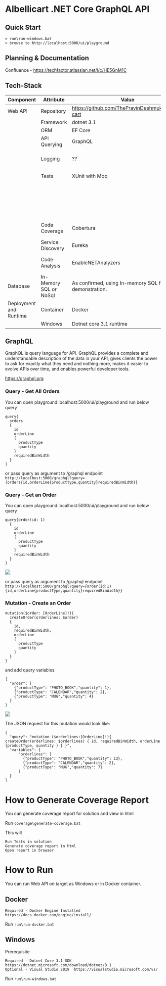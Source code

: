 
# Albellicart .NET Core GraphQL API

## Quick Start
```
> run\run-windows.bat
> browse to http://localhost:5000/ui/playground
```

## Planning & Documentation
Confluence - https://techfactor.atlassian.net/l/c/HE5GnM1C

## Tech-Stack

| Component        	| Attribute					| Value  	| Status  | Reference |
| ------------- 	|-------------		| -------------	| ------------- |-------------|
| Web API | Repository | https://github.com/ThePravinDeshmukh/albelli-cart | Done |  |
|  | Framework | dotnet 3.1 | Done | https://dotnet.microsoft.com/download/dotnet/3.1 |
|  | ORM | EF Core | Done | https://docs.microsoft.com/en-us/ef/core/ |
|  | API Querying | GraphQL | Done | https://github.com/graphql-dotnet/graphql-dotnet |
|  | Logging | ?? | NOT STARTED | https://docs.microsoft.com/en-us/aspnet/core/fundamentals/logging/?view=aspnetcore-3.1 |
|  | Tests | XUnit with Moq | In Progress | EF Core Testing https://docs.microsoft.com/en-us/ef/core/testing/ |
|  |  |  | EF Core tests |  |
|  |  |  | Graphql endpoint tests |  |
|  | Code Coverage | Cobertura | Done | https://docs.microsoft.com/en-us/dotnet/core/testing/unit-testing-code-coverage?tabs=windows |
|  | Service Discovery | Eureka | NOT STARTED | https://steeltoe.io/service-discovery/get-started/eureka |
|  | Code Analysis | EnableNETAnalyzers | Done | https://docs.microsoft.com/en-us/dotnet/fundamentals/code-analysis/overview#code-quality-analysis |
| Database | In-Memory SQL or NoSql | As confirmed, using In-memory SQL for demonstration. | Done | https://docs.microsoft.com/en-us/ef/core/providers/in-memory/?tabs=dotnet-core-cli |
| Deployment and Runtime | Container | Docker | Done | Run ```run\run-docker.bat``` |
|  | Windows | Dotnet core 3.1 runtime | Done | Run ```run\run-windows.bat``` |


## GraphQL

GraphQL is query language for API.
GraphQL provides a complete and understandable description of the data in your API, gives clients the power to ask for exactly what they need and nothing more, 
makes it easier to evolve APIs over time, and enables powerful developer tools.

https://graphql.org

### Query - Get All Orders

You can open playground localhost:5000/ui/playground and run below query
``` 
query{
  orders
  {
    id
    orderLine
    {
      productType
      quantity
    }
    requiredBinWidth
  }
} 
```

or pass query as argument to /graphql endpoint
``` http://localhost:5000/graphql?query={orders{id,orderLine{productType,quantity}requiredBinWidth}} ```


### Query - Get an Order

You can open playground localhost:5000/ui/playground and run below query
``` 
query{order(id: 1)
  {
    id
    orderLine
    {
      productType
      quantity
    }
    requiredBinWidth
  }
} 
```

![](img/get-order.JPG)

or pass query as argument to /graphql endpoint
``` http://localhost:5000/graphql?query={order(id:1){id,orderLine{productType,quantity}requiredBinWidth}} ```

### Mutation - Create an Order

```
mutation($order: [OrderLine]!){
  createOrder(orderlines: $order)
  {
    id,
    requiredBinWidth,
    orderLine
    {
      productType
      quantity
    }
  }
}
```
and add query variables

```
{
  "order": [
    {"productType": "PHOTO_BOOK","quantity": 1},
    {"productType": "CALENDAR","quantity": 2},
    {"productType": "MUG","quantity": 4}
  ]
}
```

![](img/create-order.JPG)

The JSON request for this mutation would look like:
```
{
  "query": "mutation ($orderlines:[OrderLine]!){ createOrder(orderlines: $orderlines) { id, requiredBinWidth, orderLine {productType, quantity } } }",
  "variables": {
      "orderlines": [
        {"productType": "PHOTO_BOOK","quantity": 13},
        {"productType": "CALENDAR","quantity": 2},
        {"productType": "MUG","quantity": 7}
      ]
  }
}
```

# How to Generate Coverage Report

You can generate coverage report for solution and view in html

Run
```coverage\generate-coverage.bat```

This will 

    Run Tests in solution
    Generate coverage report in html
    Open report in browser

# How to Run

You can run Web API on target as Windows or in Docker container.

## Docker

    Required - Docker Engine Installed https://docs.docker.com/engine/install/

Run
```run\run-docker.bat```

## Windows 
Prerequisite

	Required - Dotnet Core 3.1 SDK  https://dotnet.microsoft.com/download/dotnet/3.1
	Optional - Visual Studio 2019  https://visualstudio.microsoft.com/vs/
Run
```run\run-windows.bat```

 
